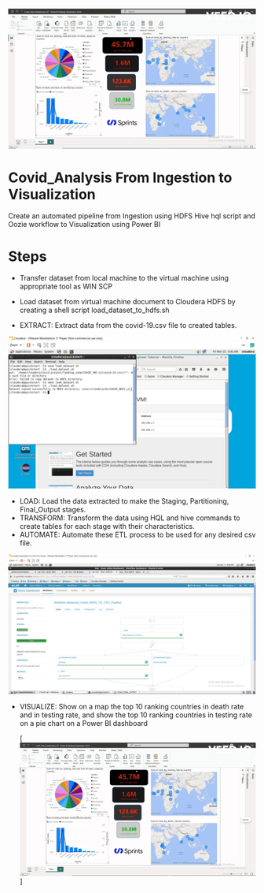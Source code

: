 ![BI Dashboard](Video.gif)

# Covid_Analysis From Ingestion to Visualization
Create an automated pipeline from Ingestion using HDFS Hive hql script and Oozie workflow to Visualization using Power BI

# Steps

- Transfer dataset from local machine to the virtual machine using appropriate tool as WIN SCP
- Load dataset from virtual machine document to Cloudera HDFS by creating a shell script load_dataset_to_hdfs.sh
  
- EXTRACT: Extract data from the covid-19.csv file to created tables.

![img Titl](scripts/HDFS/Transfering_LocalVM_.VMpng.png)
  
- LOAD: Load the data extracted to make the Staging, Partitioning, Final_Output stages.
- TRANSFORM: Transform the data using HQL and hive commands to create tables for each stage with their characteristics.
- AUTOMATE: Automate these ETL process to be used for any desired csv file.

![img Titl](scripts/Advanced_Oozie_workflow/Advanced_HDFS_Workflow_Pipeline_with_Success.png)

- VISUALIZE: Show on a map the top 10 ranking countries in death rate and in testing rate, and show the top 10 ranking countries in testing rate on a pie chart on a Power BI dashboard
  
  [![img Titl](/Video.gif)]


